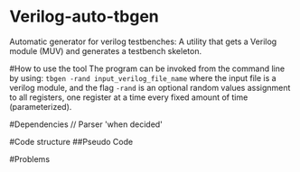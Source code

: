 # Verilog-auto-tbgen
Automatic generator for verilog testbenches: A utility that gets a Verilog module (MUV) and generates a testbench skeleton.



#How to use the tool
The program can be invoked from the command line by using:
```tbgen -rand input_verilog_file_name```
where the input file is a verilog module, and the flag ```-rand``` is an optional random values assignment to all registers, one register at a
time every fixed amount of time (parameterized). 


#Dependencies
// Parser 'when decided'


#Code structure
##Pseudo Code


#Problems

